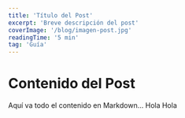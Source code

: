 ```yaml
---
title: 'Título del Post'
excerpt: 'Breve descripción del post'
coverImage: '/blog/imagen-post.jpg'
readingTime: '5 min'
tag: 'Guía'
---
```


# Contenido del Post

Aquí va todo el contenido en Markdown... 
Hola Hola